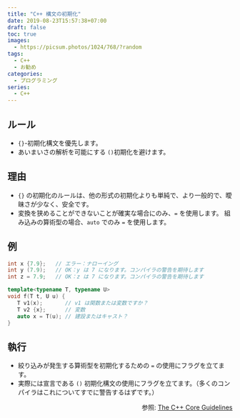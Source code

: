 ```yaml
---
title: "C++ 構文の初期化"
date: 2019-08-23T15:57:38+07:00
draft: false
toc: true
images:
  - https://picsum.photos/1024/768/?random
tags: 
  - C++
  - お勧め
categories:
  - プログラミング
series:
  - C++
---
```


## ルール

- `{}`-初期化構文を優先します。
- あいまいさの解析を可能にする `()`初期化を避けます。

## 理由

- `{}` の初期化のルールは、他の形式の初期化よりも単純で、より一般的で、曖昧さが少なく、安全です。
- 変換を狭めることができないことが確実な場合にのみ、`=` を使用します。 組み込みの算術型の場合、`auto` でのみ `=` を使用します。

## 例

```C++
int x {7.9};   // エラー：ナローイング
int y (7.9);   // OK：y は 7 になります。コンパイラの警告を期待します
int z = 7.9;   // OK：z は 7 になります。コンパイラの警告を期待します
```

```C++
template<typename T, typename U>
void f(T t, U u) {
   T v1(x);       // v1 は関数または変数ですか？
   T v2 {x};      // 変数
   auto x = T(u); // 建設またはキャスト？
}
```

## 執行

- 絞り込みが発生する算術型を初期化するための `=` の使用にフラグを立てます。
- 実際には宣言である `()` 初期化構文の使用にフラグを立てます。（多くのコンパイラはこれについてすでに警告するはずです。）

<p align="right">参照:
<a href="http://isocpp.github.io/CppCoreGuidelines/CppCoreGuidelines">
The C++ Core Guidelines
</a>
</p>
